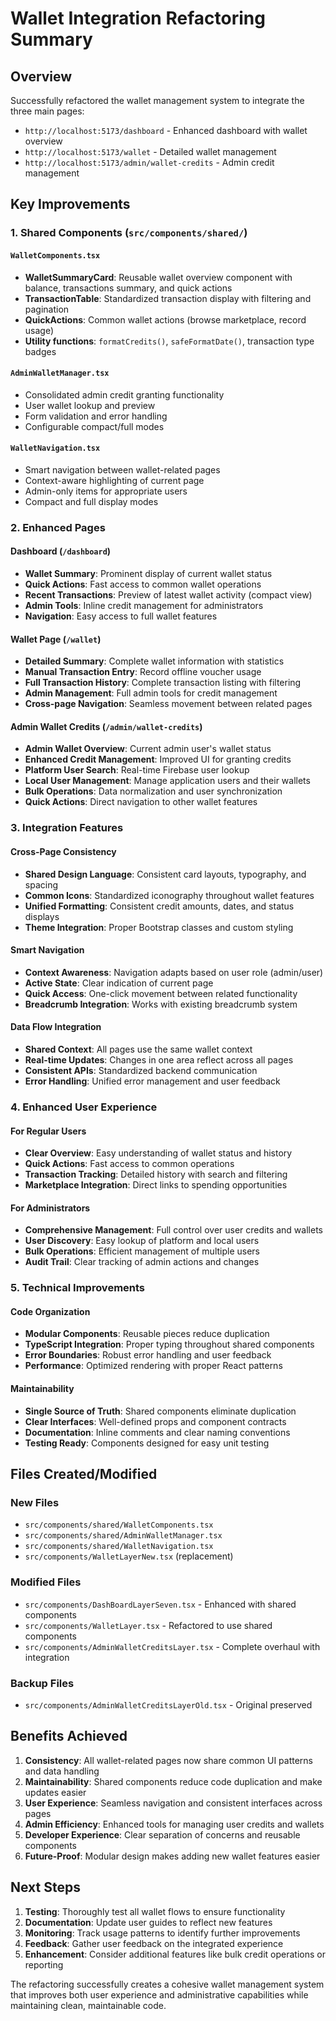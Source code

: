 # Wallet Integration Refactoring Summary

## Overview
Successfully refactored the wallet management system to integrate the three main pages:
- `http://localhost:5173/dashboard` - Enhanced dashboard with wallet overview
- `http://localhost:5173/wallet` - Detailed wallet management
- `http://localhost:5173/admin/wallet-credits` - Admin credit management

## Key Improvements

### 1. Shared Components (`src/components/shared/`)

#### `WalletComponents.tsx`
- **WalletSummaryCard**: Reusable wallet overview component with balance, transactions summary, and quick actions
- **TransactionTable**: Standardized transaction display with filtering and pagination
- **QuickActions**: Common wallet actions (browse marketplace, record usage)
- **Utility functions**: `formatCredits()`, `safeFormatDate()`, transaction type badges

#### `AdminWalletManager.tsx`
- Consolidated admin credit granting functionality
- User wallet lookup and preview
- Form validation and error handling
- Configurable compact/full modes

#### `WalletNavigation.tsx`
- Smart navigation between wallet-related pages
- Context-aware highlighting of current page
- Admin-only items for appropriate users
- Compact and full display modes

### 2. Enhanced Pages

#### Dashboard (`/dashboard`)
- **Wallet Summary**: Prominent display of current wallet status
- **Quick Actions**: Fast access to common wallet operations
- **Recent Transactions**: Preview of latest wallet activity (compact view)
- **Admin Tools**: Inline credit management for administrators
- **Navigation**: Easy access to full wallet features

#### Wallet Page (`/wallet`)
- **Detailed Summary**: Complete wallet information with statistics
- **Manual Transaction Entry**: Record offline voucher usage
- **Full Transaction History**: Complete transaction listing with filtering
- **Admin Management**: Full admin tools for credit management
- **Cross-page Navigation**: Seamless movement between related pages

#### Admin Wallet Credits (`/admin/wallet-credits`)
- **Admin Wallet Overview**: Current admin user's wallet status
- **Enhanced Credit Management**: Improved UI for granting credits
- **Platform User Search**: Real-time Firebase user lookup
- **Local User Management**: Manage application users and their wallets
- **Bulk Operations**: Data normalization and user synchronization
- **Quick Actions**: Direct navigation to other wallet features

### 3. Integration Features

#### Cross-Page Consistency
- **Shared Design Language**: Consistent card layouts, typography, and spacing
- **Common Icons**: Standardized iconography throughout wallet features
- **Unified Formatting**: Consistent credit amounts, dates, and status displays
- **Theme Integration**: Proper Bootstrap classes and custom styling

#### Smart Navigation
- **Context Awareness**: Navigation adapts based on user role (admin/user)
- **Active State**: Clear indication of current page
- **Quick Access**: One-click movement between related functionality
- **Breadcrumb Integration**: Works with existing breadcrumb system

#### Data Flow Integration
- **Shared Context**: All pages use the same wallet context
- **Real-time Updates**: Changes in one area reflect across all pages
- **Consistent APIs**: Standardized backend communication
- **Error Handling**: Unified error management and user feedback

### 4. Enhanced User Experience

#### For Regular Users
- **Clear Overview**: Easy understanding of wallet status and history
- **Quick Actions**: Fast access to common operations
- **Transaction Tracking**: Detailed history with search and filtering
- **Marketplace Integration**: Direct links to spending opportunities

#### For Administrators
- **Comprehensive Management**: Full control over user credits and wallets
- **User Discovery**: Easy lookup of platform and local users
- **Bulk Operations**: Efficient management of multiple users
- **Audit Trail**: Clear tracking of admin actions and changes

### 5. Technical Improvements

#### Code Organization
- **Modular Components**: Reusable pieces reduce duplication
- **TypeScript Integration**: Proper typing throughout shared components
- **Error Boundaries**: Robust error handling and user feedback
- **Performance**: Optimized rendering with proper React patterns

#### Maintainability
- **Single Source of Truth**: Shared components eliminate duplication
- **Clear Interfaces**: Well-defined props and component contracts
- **Documentation**: Inline comments and clear naming conventions
- **Testing Ready**: Components designed for easy unit testing

## Files Created/Modified

### New Files
- `src/components/shared/WalletComponents.tsx`
- `src/components/shared/AdminWalletManager.tsx` 
- `src/components/shared/WalletNavigation.tsx`
- `src/components/WalletLayerNew.tsx` (replacement)

### Modified Files
- `src/components/DashBoardLayerSeven.tsx` - Enhanced with shared components
- `src/components/WalletLayer.tsx` - Refactored to use shared components
- `src/components/AdminWalletCreditsLayer.tsx` - Complete overhaul with integration

### Backup Files
- `src/components/AdminWalletCreditsLayerOld.tsx` - Original preserved

## Benefits Achieved

1. **Consistency**: All wallet-related pages now share common UI patterns and data handling
2. **Maintainability**: Shared components reduce code duplication and make updates easier
3. **User Experience**: Seamless navigation and consistent interfaces across pages
4. **Admin Efficiency**: Enhanced tools for managing user credits and wallets
5. **Developer Experience**: Clear separation of concerns and reusable components
6. **Future-Proof**: Modular design makes adding new wallet features easier

## Next Steps

1. **Testing**: Thoroughly test all wallet flows to ensure functionality
2. **Documentation**: Update user guides to reflect new features
3. **Monitoring**: Track usage patterns to identify further improvements
4. **Feedback**: Gather user feedback on the integrated experience
5. **Enhancement**: Consider additional features like bulk credit operations or reporting

The refactoring successfully creates a cohesive wallet management system that improves both user experience and administrative capabilities while maintaining clean, maintainable code.
